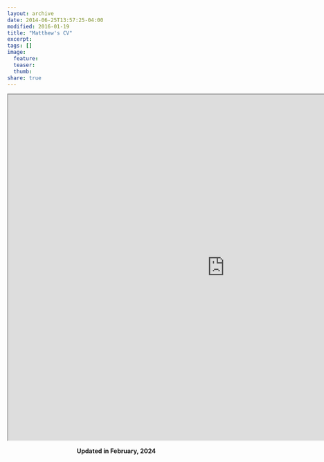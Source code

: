 ```yaml
---
layout: archive
date: 2014-06-25T13:57:25-04:00
modified: 2016-01-19
title: "Matthew's CV"
excerpt:
tags: []
image:
  feature:
  teaser:
  thumb:
share: true
---
```



<iframe src="https://drive.google.com/file/d/1F6AhFm06WqhPUEAcWBu28gDPLVofSfLq/preview" width="1000" height="800"></iframe>

<p align="center">
  <b>Updated in February, 2024</b><br>
  <b>  </b><br>
</p>
